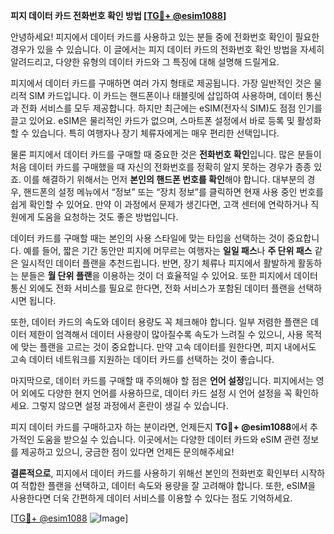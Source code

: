 **피지 데이터 카드 전화번호 확인 방법 [[TG💪+ @esim1088](https://t.me/s/esim1088)]**

안녕하세요! 피지에서 데이터 카드를 사용하고 있는 분들 중에 전화번호 확인이 필요한 경우가 있을 수 있습니다. 이 글에서는 피지 데이터 카드의 전화번호 확인 방법을 자세히 알려드리고, 다양한 유형의 데이터 카드와 그 특징에 대해 설명해 드릴게요.

피지에서 데이터 카드를 구매하면 여러 가지 형태로 제공됩니다. 가장 일반적인 것은 물리적 SIM 카드입니다. 이 카드는 핸드폰이나 태블릿에 삽입하여 사용하며, 데이터 통신과 전화 서비스를 모두 제공합니다. 하지만 최근에는 eSIM(전자식 SIM)도 점점 인기를 끌고 있어요. eSIM은 물리적인 카드가 없으며, 스마트폰 설정에서 바로 등록 및 활성화할 수 있습니다. 특히 여행자나 장기 체류자에게는 매우 편리한 선택입니다.

물론 피지에서 데이터 카드를 구매할 때 중요한 것은 **전화번호 확인**입니다. 많은 분들이 처음 데이터 카드를 구매했을 때 자신의 전화번호를 정확히 알지 못하는 경우가 종종 있죠. 이를 해결하기 위해서는 먼저 **본인의 핸드폰 번호를 확인**해야 합니다. 대부분의 경우, 핸드폰의 설정 메뉴에서 “정보” 또는 “장치 정보”를 클릭하면 현재 사용 중인 번호를 쉽게 확인할 수 있어요. 만약 이 과정에서 문제가 생긴다면, 고객 센터에 연락하거나 직원에게 도움을 요청하는 것도 좋은 방법입니다.

데이터 카드를 구매할 때는 본인의 사용 스타일에 맞는 타입을 선택하는 것이 중요합니다. 예를 들어, 짧은 기간 동안만 피지에 머무르는 여행자는 **일일 패스**나 **주 단위 패스** 같은 일시적인 데이터 플랜을 추천드립니다. 반면, 장기 체류나 피지에서 활발하게 활동하는 분들은 **월 단위 플랜**을 이용하는 것이 더 효율적일 수 있어요. 또한 피지에서 데이터 통신 외에도 전화 서비스를 필요로 한다면, 전화 서비스가 포함된 데이터 플랜을 선택하시면 됩니다.

또한, 데이터 카드의 속도와 데이터 용량도 꼭 체크해야 합니다. 일부 저렴한 플랜은 데이터 제한이 엄격해서 데이터 사용량이 많아질수록 속도가 느려질 수 있으니, 사용 목적에 맞는 플랜을 고르는 것이 중요합니다. 만약 고속 데이터를 원한다면, 피지 내에서도 고속 데이터 네트워크를 지원하는 데이터 카드를 선택하는 것이 좋습니다.

마지막으로, 데이터 카드를 구매할 때 주의해야 할 점은 **언어 설정**입니다. 피지에서는 영어 외에도 다양한 현지 언어를 사용하므로, 데이터 카드 설정 시 언어 설정을 꼭 확인하세요. 그렇지 않으면 설정 과정에서 혼란이 생길 수 있습니다.

피지 데이터 카드를 구매하고자 하는 분이라면, 언제든지 **TG💪+ @esim1088**에서 추가적인 도움을 받으실 수 있습니다. 이곳에서는 다양한 데이터 카드와 eSIM 관련 정보를 제공하고 있으니, 궁금한 점이 있다면 언제든 문의해주세요!

**결론적으로**, 피지에서 데이터 카드를 사용하기 위해선 본인의 전화번호 확인부터 시작하여 적합한 플랜을 선택하고, 데이터 속도와 용량을 잘 고려해야 합니다. 또한, eSIM을 사용한다면 더욱 간편하게 데이터 서비스를 이용할 수 있다는 점도 기억하세요.

[[TG💪+ @esim1088](https://t.me/s/esim1088) ![Image](https://i.postimg.cc/Y0z9fWf4/image.png)]